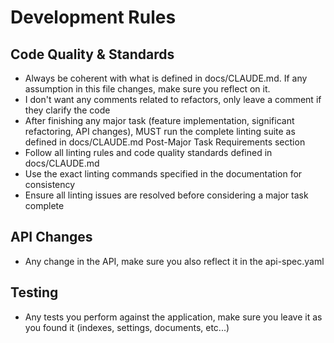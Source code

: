 # Development Rules

## Code Quality & Standards

- Always be coherent with what is defined in docs/CLAUDE.md. If any assumption in this file changes, make sure you reflect on it.
- I don't want any comments related to refactors, only leave a comment if they clarify the code
- After finishing any major task (feature implementation, significant refactoring, API changes), MUST run the complete linting suite as defined in docs/CLAUDE.md Post-Major Task Requirements section
- Follow all linting rules and code quality standards defined in docs/CLAUDE.md
- Use the exact linting commands specified in the documentation for consistency
- Ensure all linting issues are resolved before considering a major task complete

## API Changes

- Any change in the API, make sure you also reflect it in the api-spec.yaml

## Testing

- Any tests you perform against the application, make sure you leave it as you found it (indexes, settings, documents, etc...)
